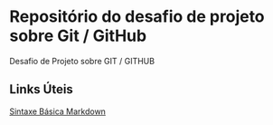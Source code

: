 # Repositório do desafio de projeto sobre Git / GitHub
Desafio de Projeto sobre GIT / GITHUB 

## Links Úteis
[Sintaxe Básica Markdown](https://www.markdownguide.org/basic-syntax/)
